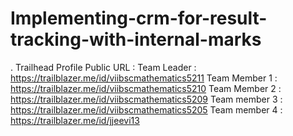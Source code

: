 # Implementing-crm-for-result-tracking-with-internal-marks

.    Trailhead Profile Public URL :
             Team Leader     : https://trailblazer.me/id/viibscmathematics5211
             Team Member 1   : https://trailblazer.me/id/viibscmathematics5210
             Team Member 2   : https://trailblazer.me/id/viibscmathematics5209
             Team member 3   : https://trailblazer.me/id/viibscmathematics5205
             Team member 4   : https://trailblazer.me/id/jjeevi13
